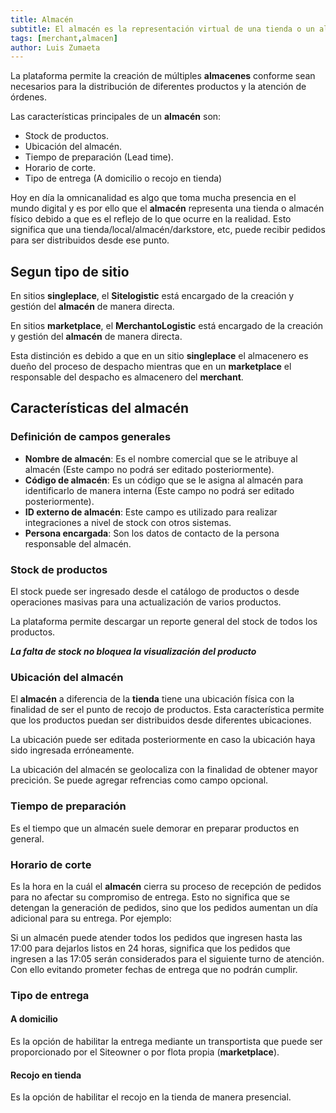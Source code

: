 ```yaml
---
title: Almacén
subtitle: El almacén es la representación virtual de una tienda o un almacén físico.
tags: [merchant,almacen]
author: Luis Zumaeta
---
```


La plataforma permite la creación de múltiples **almacenes** conforme sean necesarios para la distribución de diferentes productos y la atención de órdenes.

Las características principales de un **almacén** son:

- Stock de productos.
- Ubicación del almacén.
- Tiempo de preparación (Lead time).
- Horario de corte.
- Tipo de entrega (A domicilio o recojo en tienda)

Hoy en día la omnicanalidad es algo que toma mucha presencia en el mundo digital y es por ello que el **almacén** representa una tienda o almacén físico debido a que es el reflejo de lo que ocurre en la realidad. Esto significa que una tienda/local/almacén/darkstore, etc, puede recibir pedidos para ser distribuidos desde ese punto.

## Segun tipo de sitio

En sitios **singleplace**, el **Sitelogistic** está encargado de la creación y gestión del **almacén** de manera directa.

En sitios **marketplace**, el **MerchantoLogistic** está encargado de la creación y gestión del **almacén** de manera directa.

Esta distinción es debido a que en un sitio **singleplace** el almacenero es dueño del proceso de despacho mientras que en un **marketplace** el responsable del despacho es almacenero del **merchant**.

## Características del almacén

### Definición de campos generales

- **Nombre de almacén**: Es el nombre comercial que se le atribuye al almacén (Este campo no podrá ser editado posteriormente).
- **Código de almacén**: Es un código que se le asigna al almacén para identificarlo de manera interna (Este campo no podrá ser editado posteriormente).
- **ID externo de almacén**: Este campo es utilizado para realizar integraciones a nivel de stock con otros sistemas.
- **Persona encargada**: Son los datos de contacto de la persona responsable del almacén.

### Stock de productos

El stock puede ser ingresado desde el catálogo de productos o desde operaciones masivas para una actualización de varios productos.

La plataforma permite descargar un reporte general del stock de todos los productos.

***La falta de stock no bloquea la visualización del producto***

### Ubicación del almacén

El **almacén** a diferencia de la **tienda** tiene una ubicación física con la finalidad de ser el punto de recojo de productos. Esta característica permite que los productos puedan ser distribuidos desde diferentes ubicaciones.

La ubicación puede ser editada posteriormente en caso la ubicación haya sido ingresada erróneamente.

La ubicación del almacén se geolocaliza con la finalidad de obtener mayor precición. Se puede agregar refrencias como campo opcional.

### Tiempo de preparación

Es el tiempo que un almacén suele demorar en preparar productos en general.

### Horario de corte

Es la hora en la cuál el **almacén** cierra su proceso de recepción de pedidos para no afectar su compromiso de entrega. Esto no significa que se detengan la generación de pedidos, sino que los pedidos aumentan un día adicional para su entrega. Por ejemplo:

Si un almacén puede atender todos los pedidos que ingresen hasta las 17:00 para dejarlos listos en 24 horas, significa que los pedidos que ingresen a las 17:05 serán considerados para el siguiente turno de atención. Con ello evitando prometer fechas de entrega que no podrán cumplir.

### Tipo de entrega

#### A domicilio

Es la opción de habilitar la entrega mediante un transportista que puede ser proporcionado por el Siteowner o por flota propia (**marketplace**).

#### Recojo en tienda

Es la opción de habilitar el recojo en la tienda de manera presencial.
